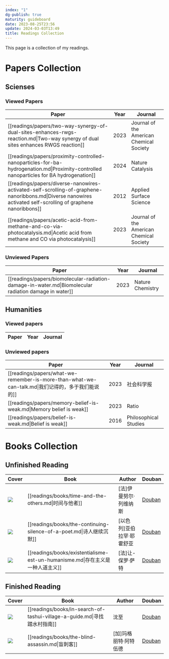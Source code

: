 ```yaml
---
index: "1"
dg-publish: true
maturity: guideboard
date: 2023-08-25T23:56
update: 2024-03-03T13:49
title: Readings Collection
---
```

This page is a collection of my readings.
# Papers Collection

## Scienses
### Viewed Papers
| Paper                                                                                                                                                         | Year | Journal                                  |
| ------------------------------------------------------------------------------------------------------------------------------------------------------------- | ---- | ---------------------------------------- |
| [[readings/papers/two-way-synergy-of-dual-sites-enhances-rwgs-reaction.md\|Two-way synergy of dual sites enhances RWGS reaction]]                             | 2023 | Journal of the American Chemical Society |
| [[readings/papers/proximity-controlled-nanoparticles-for-ba-hydrogenation.md\|Proximity-controlled nanoparticles for BA hydrogenation]]                       | 2024 | Nature Catalysis                         |
| [[readings/papers/diverse-nanowires-activated-self-scrolling-of-graphene-nanoribbons.md\|Diverse nanowires activated self-scrolling of graphene nanoribbons]] | 2012 | Applied Surface Science                  |
| [[readings/papers/acetic-acid-from-methane-and-co-via-photocatalysis.md\|Acetic acid from methane and CO via photocatalysis]]                                 | 2023 | Journal of the American Chemical Society |


### Unviewed Papers
| Paper                                                                                                 | Year | Journal          |
| ----------------------------------------------------------------------------------------------------- | ---- | ---------------- |
| [[readings/papers/biomolecular-radiation-damage-in-water.md\|Biomolecular radiation damage in water]] | 2023 | Nature Chemistry |


## Humanities
### Viewed papers
| Paper | Year | Journal |
| ----- | ---- | ------- |


### Unviewed papers
| Paper                                                                                | Year | Journal               |
| ------------------------------------------------------------------------------------ | ---- | --------------------- |
| [[readings/papers/what-we-remember-is-more-than-what-we-can-talk.md\|我们记得的，多于我们能说的]] | 2023 | 社会科学报                 |
| [[readings/papers/memory-belief-is-weak.md\|Memory belief is weak]]                  | 2023 | Ratio                 |
| [[readings/papers/belief-is-weak.md\|Belief is weak]]                                | 2016 | Philosophical Studies |


# Books Collection

## Unfinished Reading
| Cover                                                     | Book                                                                | Author         | Douban                                              |
| --------------------------------------------------------- | ------------------------------------------------------------------- | -------------- | --------------------------------------------------- |
| ![](https://cdn.freezing.cool/images/202402261326470.jpg) | [[readings/books/time-and-the-others.md\|时间与他者]]                    | [法]伊曼努尔·列维纳斯   | [Douban](https://book.douban.com/subject/34940791/) |
| ![](https://cdn.freezing.cool/images/202402261313962.jpg) | [[readings/books/the-continuing-silence-of-a-poet.md\|诗人继续沉默]]      | [以色列]亚伯拉罕·耶霍舒亚 | [Douban](https://book.douban.com/subject/35552618/) |
| ![](https://cdn.freezing.cool/images/202403051223853.jpg) | [[readings/books/existentialisme-est-un-humanisme.md\|存在主义是一种人道主义]] | [法]让-保罗·萨特     | [Douban](https://book.douban.com/subject/10608319/) |


## Finished Reading
| Cover                                                     | Book                                                               | Author       | Douban                                              |
| --------------------------------------------------------- | ------------------------------------------------------------------ | ------------ | --------------------------------------------------- |
| ![](https://cdn.freezing.cool/images/202402171426515.jpg) | [[readings/books/in-search-of-tashui-village-a-guide.md\|寻找踏水村指南]] | 沈至           | [Douban](https://book.douban.com/subject/36527880/) |
| ![](https://cdn.freezing.cool/images/202402171426022.jpg) | [[readings/books/the-blind-assassin.md\|盲刺客]]                      | [加]玛格丽特·阿特伍德 | [Douban](https://book.douban.com/subject/26748179/) |

